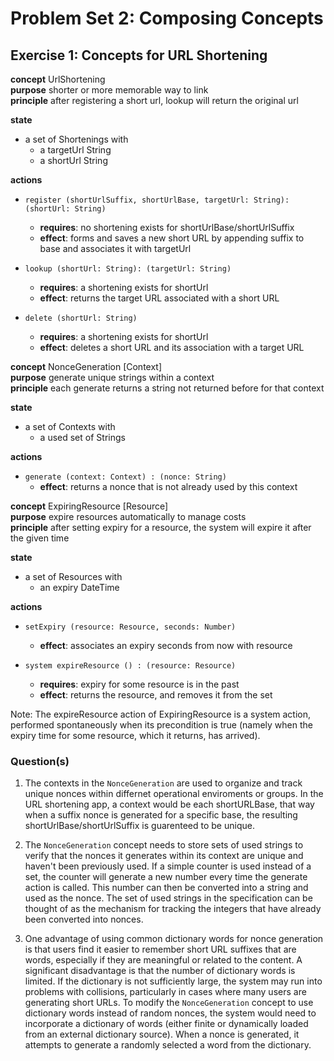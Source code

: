 # Problem Set 2: Composing Concepts
## Exercise 1: Concepts for URL Shortening


**concept** UrlShortening  
**purpose** shorter or more memorable way to link  
**principle** after registering a short url, lookup will return the original url  

**state**
  - a set of Shortenings with
    - a targetUrl String
    - a shortUrl String

**actions**
  - `register (shortUrlSuffix, shortUrlBase, targetUrl: String): (shortUrl: String)`
    - **requires**: no shortening exists for shortUrlBase/shortUrlSuffix
    - **effect**: forms and saves a new short URL by appending suffix to base and associates it with targetUrl

  - `lookup (shortUrl: String): (targetUrl: String)`
    - **requires**: a shortening exists for shortUrl
    - **effect**: returns the target URL associated with a short URL

  - `delete (shortUrl: String)`
    - **requires**: a shortening exists for shortUrl
    - **effect**: deletes a short URL and its association with a target URL

**concept** NonceGeneration [Context]  
**purpose** generate unique strings within a context  
**principle** each generate returns a string not returned before for that context  

**state**
  - a set of Contexts with
    - a used set of Strings

**actions**
  - `generate (context: Context) : (nonce: String)`
    - **effect**: returns a nonce that is not already used by this context

**concept** ExpiringResource [Resource]  
**purpose** expire resources automatically to manage costs  
**principle** after setting expiry for a resource, the system will expire it after the given time  

**state**
  - a set of Resources with
    - an expiry DateTime

**actions**
  - `setExpiry (resource: Resource, seconds: Number)`
    - **effect**: associates an expiry seconds from now with resource

  - `system expireResource () : (resource: Resource)`
    - **requires**: expiry for some resource is in the past
    - **effect**: returns the resource, and removes it from the set

Note: The expireResource action of ExpiringResource is a system action, performed spontaneously when its precondition is true (namely when the expiry time for some resource, which it returns, has arrived).

### Question(s)

1. The contexts in the `NonceGeneration` are used to organize and track unique nonces within differnet operational enviroments or groups. In the URL shortening app, a context would be each shortURLBase, that way when a suffix nonce is generated for a specific base, the resulting shortUrlBase/shortUrlSuffix is guarenteed to be unique. 

2. The `NonceGeneration` concept needs to store sets of used strings to verify that the nonces it generates within its context are unique and haven't been previously used. If a simple counter is used instead of a set, the counter will generate a new number every time the generate action is called. This number can then be converted into a string and used as the nonce. The set of used strings in the specification can be thought of as the mechanism for tracking the integers that have already been converted into nonces.

3. One advantage of using common dictionary words for nonce generation is that users find it easier to remember short URL suffixes that are words, especially if they are meaningful or related to the content. A significant disadvantage is that the number of dictionary words is limited. If the dictionary is not sufficiently large, the system may run into problems with collisions, particularly in cases where many users are generating short URLs. To modify the `NonceGeneration` concept to use dictionary words instead of random nonces, the system would need to incorporate a dictionary of words (either finite or dynamically loaded from an external dictionary source). When a nonce is generated, it attempts to generate a randomly selected a word from the dictionary. 